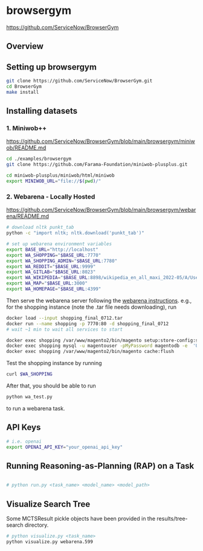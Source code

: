 # browsergym

https://github.com/ServiceNow/BrowserGym

## Overview

## Setting up browsergym

```bash
git clone https://github.com/ServiceNow/BrowserGym.git
cd BrowserGym
make install
```

## Installing datasets

### 1. Miniwob++

https://github.com/ServiceNow/BrowserGym/blob/main/browsergym/miniwob/README.md

```bash
cd ./examples/browsergym
git clone https://github.com/Farama-Foundation/miniwob-plusplus.git

cd miniwob-plusplus/miniwob/html/miniwob
export MINIWOB_URL="file://$(pwd)/"
```

### 2. Webarena - Locally Hosted

https://github.com/ServiceNow/BrowserGym/blob/main/browsergym/webarena/README.md

```bash
# download nltk punkt_tab
python -c "import nltk; nltk.download('punkt_tab')"

# set up webarena environment variables
export BASE_URL="http://localhost"
export WA_SHOPPING="$BASE_URL:7770"
export WA_SHOPPING_ADMIN="$BASE_URL:7780"
export WA_REDDIT="$BASE_URL:9999"
export WA_GITLAB="$BASE_URL:8023"
export WA_WIKIPEDIA="$BASE_URL:8898/wikipedia_en_all_maxi_2022-05/A/User:The_other_Kiwix_guy/Landing"
export WA_MAP="$BASE_URL:3000"
export WA_HOMEPAGE="$BASE_URL:4399"

```

Then serve the webarena server following the [webarena instructions](https://github.com/web-arena-x/webarena/blob/main/environment_docker/README.md). e.g., for the shopping instance (note the .tar file needs downloading), run

```bash
docker load --input shopping_final_0712.tar
docker run --name shopping -p 7770:80 -d shopping_final_0712
# wait ~1 min to wait all services to start

docker exec shopping /var/www/magento2/bin/magento setup:store-config:set --base-url="${WA_SHOPPING}" # no trailing slash
docker exec shopping mysql -u magentouser -pMyPassword magentodb -e  'UPDATE core_config_data SET value="${WA_SHOPPING}" WHERE path = "web/secure/base_url";'
docker exec shopping /var/www/magento2/bin/magento cache:flush
```

Test the shopping instance by running

```bash
curl $WA_SHOPPING
```

After that, you should be able to run

```bash
python wa_test.py
```

to run a webarena task.

## API Keys

```bash
# i.e. openai
export OPENAI_API_KEY="your_openai_api_key"
```

## Running Reasoning-as-Planning (RAP) on a Task

```bash

# python run.py <task_name> <model_name> <model_path>

```

## Visualize Search Tree

Some MCTSResult pickle objects have been provided in the results/tree-search directory.

```bash
# python visualize.py <task_name>
python visualize.py webarena.599
```
